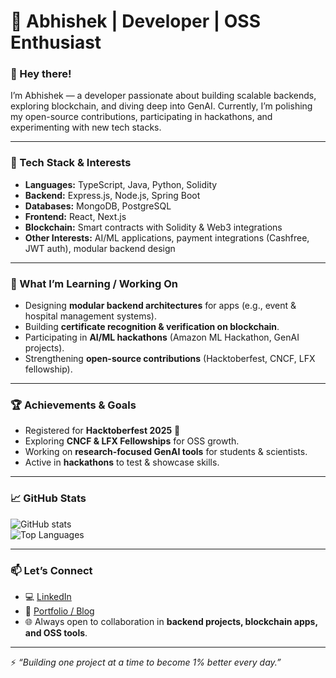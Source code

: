 # 🚀 Abhishek | Developer | OSS Enthusiast  

### 👋 Hey there!  
I’m Abhishek — a developer passionate about building scalable backends, exploring blockchain, and diving deep into GenAI. Currently, I’m polishing my open-source contributions, participating in hackathons, and experimenting with new tech stacks.  

---

### 🔧 Tech Stack & Interests  
- **Languages:** TypeScript, Java, Python, Solidity  
- **Backend:** Express.js, Node.js, Spring Boot  
- **Databases:** MongoDB, PostgreSQL  
- **Frontend:** React, Next.js  
- **Blockchain:** Smart contracts with Solidity & Web3 integrations  
- **Other Interests:** AI/ML applications, payment integrations (Cashfree, JWT auth), modular backend design  

---

### 🌱 What I’m Learning / Working On  
- Designing **modular backend architectures** for apps (e.g., event & hospital management systems).  
- Building **certificate recognition & verification on blockchain**.  
- Participating in **AI/ML hackathons** (Amazon ML Hackathon, GenAI projects).  
- Strengthening **open-source contributions** (Hacktoberfest, CNCF, LFX fellowship).  

---

### 🏆 Achievements & Goals  
- Registered for **Hacktoberfest 2025** 🎉  
- Exploring **CNCF & LFX Fellowships** for OSS growth.  
- Working on **research-focused GenAI tools** for students & scientists.  
- Active in **hackathons** to test & showcase skills.  

---

### 📈 GitHub Stats  
![GitHub stats](https://github-readme-stats.vercel.app/api?username=patiabhishek123&show_icons=true&theme=radical)  
![Top Languages](https://github-readme-stats.vercel.app/api/top-langs/?username=patiabhishek123&layout=compact&theme=radical)  

---

### 📫 Let’s Connect  
- 💻 [LinkedIn](#)  
- 📝 [Portfolio / Blog](#)  
- 🌐 Always open to collaboration in **backend projects, blockchain apps, and OSS tools**.  

---

⚡ *“Building one project at a time to become 1% better every day.”*  
